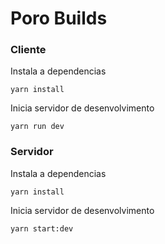 # Poro Builds

### Cliente

Instala a dependencias
```
yarn install
```

Inicia servidor de desenvolvimento
```
yarn run dev
```

### Servidor

Instala a dependencias
```
yarn install
```

Inicia servidor de desenvolvimento
```
yarn start:dev
```


